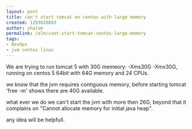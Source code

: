 ```yaml
---
layout: post
title: can't start tomcat on centos with large memory
created: 1293020893
author: shalom
permalink: /alm/cant-start-tomcat-centos-large-memory
tags:
- DevOps
- jvm centos linux
---
```

<p>We are trying to run tomcat 5 with 30G&nbsp;memeory: -Xms30G -Xmx30G, running on centos 5 64bit with 64G memory and 24 CPUs.</p>
<p>we know that the jvm requires contiguous memory, before starting tomcat 'free -m' shows there are 40G available.</p>
<p>what ever we do we can't start the jvm with more then 26G, beyond that it complains on &quot;Cannot allocate memory for initial java heap&quot;.</p>
<p>any idea will be helpfull.</p>
<p>&nbsp;</p>
